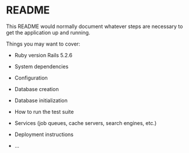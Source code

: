 # README

This README would normally document whatever steps are necessary to get the
application up and running.

Things you may want to cover:

* Ruby version    Rails 5.2.6
* System dependencies


* Configuration

* Database creation

* Database initialization

* How to run the test suite

* Services (job queues, cache servers, search engines, etc.)

* Deployment instructions

* ...
